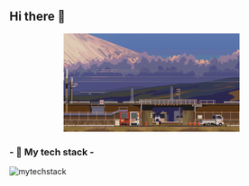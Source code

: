 ## Hi there 👋

<!--
**FlyingMatrix/flyingmatrix** is a ✨ _special_ ✨ repository because its `README.md` (this file) appears on your GitHub profile.

Here are some ideas to get you started:

- 🔭 I’m currently working on ...
- 🌱 I’m currently learning ...
- 👯 I’m looking to collaborate on ...
- 🤔 I’m looking for help with ...
- 💬 Ask me about ...
- 📫 How to reach me: ...
- 😄 Pronouns: ...
- ⚡ Fun fact: ...
-->

<div align="center">
  <img src="https://github.com/FlyingMatrix/flyingmatrix/blob/main/japan.gif" alt="Banner" width="61.8%">
</div>

<p align="center">
<h3> - 🔭 My tech stack - </h3>
<img src="https://skillicons.dev/icons?i=python,pytorch,tensorflow,ubuntu,anaconda,powershell,vscode,r,cs,cpp,visualstudio,unity,git,github,bitbucket,markdown&perline=8" alt="mytechstack">
</p>

